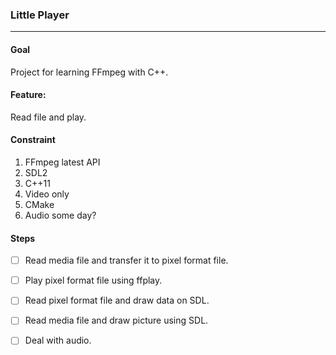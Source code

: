 ### Little Player
---

#### Goal
Project for learning FFmpeg with C++.

#### Feature:
Read file and play. 

#### Constraint 
1. FFmpeg latest API
1. SDL2
1. C++11  
1. Video only
1. CMake
1. Audio some day?


#### Steps
- [ ] Read media file and transfer it to pixel format file.
- [ ] Play pixel format file using ffplay.
- [ ] Read pixel format file and draw data on SDL.
- [ ] Read media file and draw picture using SDL.
- [ ] Deal with audio.


